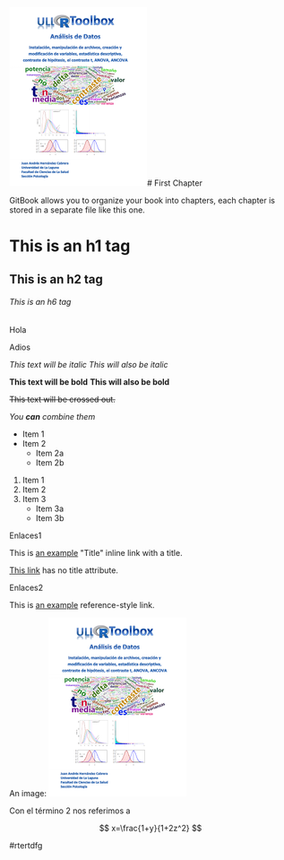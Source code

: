 ![](/assets/manual.png)# First Chapter

GitBook allows you to organize your book into chapters, each chapter is stored in a separate file like this one.

# This is an h1 tag
## This is an h2 tag
###### This is an h6 tag 

Hola 

Adios

*This text will be italic*
_This will also be italic_

**This text will be bold**
__This will also be bold__

~~This text will be crossed out.~~

_You **can** combine them_

* Item 1
* Item 2
  * Item 2a
  * Item 2b


1. Item 1
2. Item 2
3. Item 3
   * Item 3a
   * Item 3b
   
Enlaces1
   
This is [an example](http://example.com/) "Title" inline link with a title.

[This link](http://example.net/) has no title attribute.

Enlaces2

This is [an example][id] reference-style link.

[id]: https://sites.google.com/site/ullrtoolbox/ "Optional Title Here"


An image: ![Una imagen de GitBook](/assets/manual.png)

Con el término 2 nos referimos a 

$$ x=\frac{1+y}{1+2z^2} $$

#rtertdfg 


   
